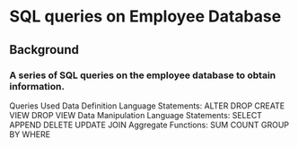 # SQL queries on Employee Database

## Background

### A series of SQL queries on the employee database to obtain information.

Queries Used
Data Definition Language Statements:
ALTER
DROP
CREATE VIEW
DROP VIEW
Data Manipulation Language Statements:
SELECT
APPEND
DELETE
UPDATE
JOIN
Aggregate Functions:
SUM
COUNT
GROUP BY
WHERE
